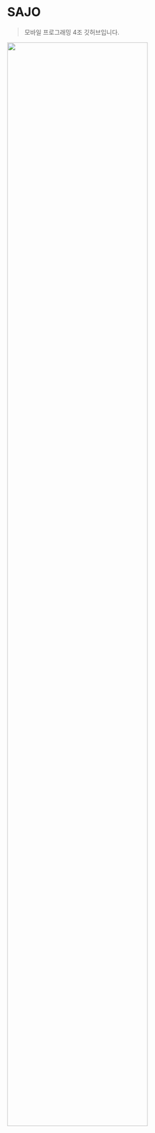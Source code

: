 # SAJO
> 모바일 프로그래밍 4조 깃허브입니다.


<img width="80%" src="https://user-images.githubusercontent.com/77886661/224867505-39e9ccd9-ad7b-45bb-955e-0e4bf920b8cd.png"/>

